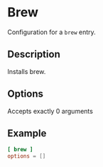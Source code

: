 # Brew

Configuration for a `brew` entry.

## Description

Installs brew.

## Options

Accepts exactly 0 arguments

## Example

```toml
[ brew ]
options = []
```
